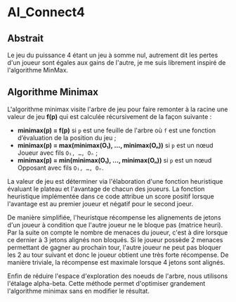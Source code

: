 # AI_Connect4
## Abstrait

Le jeu du puissance 4 étant un jeu à somme nul, autrement dit les pertes d'un joueur sont égales aux gains de l'autre, je me suis librement inspiré de l'algorithme MinMax. 
## Algorithme Minimax

L'algorithme minimax visite l'arbre de jeu pour faire remonter à la racine une valeur de jeu **f(p)** qui est calculée récursivement de la façon suivante :

- **minimax(p) = f(p)** si `p` est une feuille de l'arbre où `f` est une fonction d’évaluation de la position du jeu ;
- **minimax(p) = max(minimax(O₁), …, minimax(Oₙ))** si `p` est un nœud Joueur avec fils `O₁, …, Oₙ` ;
- **minimax(p) = min(minimax(O₁), …, minimax(Oₙ))** si `p` est un nœud Opposant avec fils `O₁, …, Oₙ`.

La valeur de jeu est déterminer via l'élaboration d'une fonction heuristique évaluant le plateau et l'avantage de chacun des joueurs. La fonction heuristique implémentée dans ce code attribue un score positif lorsque l'avantage est au premier joueur et négatif pour le second joeur. 

De manière simplifiée, l'heuristque récompense les alignements de jetons d'un joueur à condition que l'autre joueur ne le bloque pas (matrice heuri). 
Par la suite on compte le nombre de menaces du joueur, c'est à dire lorsque ce dernier à 3 jetons alignés non bloqués. Si le joueur possède 2 menaces permettant de gagner au prochain tour, l'autre joueur ne peut pas bloquer les 2 au tour suivant et donc le joueur obtient une très forte récompense. De manière triviale, la récompense est maximale lorsque 4 jetons sont alignés. 

Enfin de réduire l'espace d'exploration des noeuds de l'arbre, nous utilisons l'étalage alpha-beta. Cette méthode permet d'optimiser grandement l'algorithme minimax sans en modifier le résultat. 
